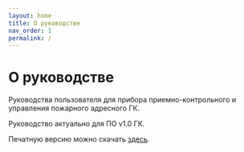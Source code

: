 ```yaml
---
layout: home
title: О руководстве
nav_order: 1
permalink: /
---
```


# О руководстве
Руководства пользователя для прибора приемно-контрольного и управления пожарного адресного ГК.

Руководство актуально для ПО v1.0 ГК.

Печатную версию можно скачать [здесь]().
